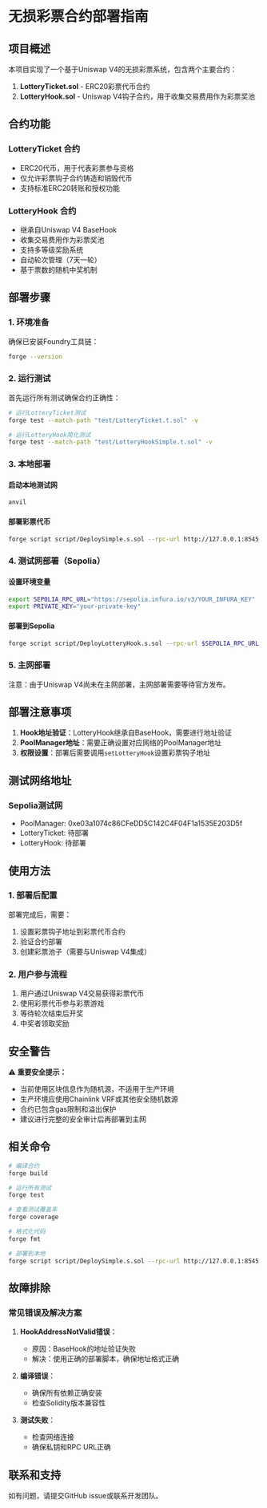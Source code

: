 # 无损彩票合约部署指南

## 项目概述

本项目实现了一个基于Uniswap V4的无损彩票系统，包含两个主要合约：

1. **LotteryTicket.sol** - ERC20彩票代币合约
2. **LotteryHook.sol** - Uniswap V4钩子合约，用于收集交易费用作为彩票奖池

## 合约功能

### LotteryTicket 合约
- ERC20代币，用于代表彩票参与资格
- 仅允许彩票钩子合约铸造和销毁代币
- 支持标准ERC20转账和授权功能

### LotteryHook 合约
- 继承自Uniswap V4 BaseHook
- 收集交易费用作为彩票奖池
- 支持多等级奖励系统
- 自动轮次管理（7天一轮）
- 基于票数的随机中奖机制

## 部署步骤

### 1. 环境准备
确保已安装Foundry工具链：
```bash
forge --version
```

### 2. 运行测试
首先运行所有测试确保合约正确性：

```bash
# 运行LotteryTicket测试
forge test --match-path "test/LotteryTicket.t.sol" -v

# 运行LotteryHook简化测试
forge test --match-path "test/LotteryHookSimple.t.sol" -v
```

### 3. 本地部署

#### 启动本地测试网
```bash
anvil
```

#### 部署彩票代币
```bash
forge script script/DeploySimple.s.sol --rpc-url http://127.0.0.1:8545 --private-key 0xac0974bec39a17e36ba4a6b4d238ff944bacb478cbed5efcae784d7bf4f2ff80 --broadcast
```

### 4. 测试网部署（Sepolia）

#### 设置环境变量
```bash
export SEPOLIA_RPC_URL="https://sepolia.infura.io/v3/YOUR_INFURA_KEY"
export PRIVATE_KEY="your-private-key"
```

#### 部署到Sepolia
```bash
forge script script/DeployLotteryHook.s.sol --rpc-url $SEPOLIA_RPC_URL --private-key $PRIVATE_KEY --broadcast --verify
```

### 5. 主网部署

注意：由于Uniswap V4尚未在主网部署，主网部署需要等待官方发布。

## 部署注意事项

1. **Hook地址验证**：LotteryHook继承自BaseHook，需要进行地址验证
2. **PoolManager地址**：需要正确设置对应网络的PoolManager地址
3. **权限设置**：部署后需要调用`setLotteryHook`设置彩票钩子地址

## 测试网络地址

### Sepolia测试网
- PoolManager: 0xe03a1074c86CFeDD5C142C4F04F1a1535E203D5f
- LotteryTicket: 待部署
- LotteryHook: 待部署

## 使用方法

### 1. 部署后配置
部署完成后，需要：
1. 设置彩票钩子地址到彩票代币合约
2. 验证合约部署
3. 创建彩票池子（需要与Uniswap V4集成）

### 2. 用户参与流程
1. 用户通过Uniswap V4交易获得彩票代币
2. 使用彩票代币参与彩票游戏
3. 等待轮次结束后开奖
4. 中奖者领取奖励

## 安全警告

⚠️ **重要安全提示：**
- 当前使用区块信息作为随机源，不适用于生产环境
- 生产环境应使用Chainlink VRF或其他安全随机数源
- 合约已包含gas限制和溢出保护
- 建议进行完整的安全审计后再部署到主网

## 相关命令

```bash
# 编译合约
forge build

# 运行所有测试
forge test

# 查看测试覆盖率
forge coverage

# 格式化代码
forge fmt

# 部署到本地
forge script script/DeploySimple.s.sol --rpc-url http://127.0.0.1:8545 --private-key 0xac0974bec39a17e36ba4a6b4d238ff944bacb478cbed5efcae784d7bf4f2ff80 --broadcast
```

## 故障排除

### 常见错误及解决方案

1. **HookAddressNotValid错误**：
   - 原因：BaseHook的地址验证失败
   - 解决：使用正确的部署脚本，确保地址格式正确

2. **编译错误**：
   - 确保所有依赖正确安装
   - 检查Solidity版本兼容性

3. **测试失败**：
   - 检查网络连接
   - 确保私钥和RPC URL正确

## 联系和支持

如有问题，请提交GitHub issue或联系开发团队。